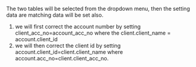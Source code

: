The two tables will be selected from the dropdown menu, then the setting data are matching data will be set also.
1) we will first correct the account number by setting client_acc_no=account_acc_no where the client.client_name = account.client_id
2) we will then correct the client id by setting account.client_id=client.client_name where account.acc_no=client.client_acc_no.
